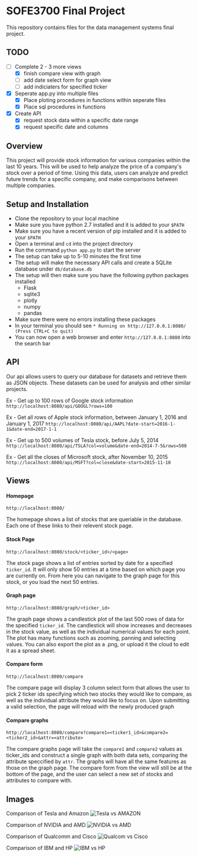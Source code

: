 # SOFE3700 Final Project
This repository contains files for the data management systems final project.

## TODO
* [ ] Complete 2 - 3 more views
  * [x] finish compare view with graph
  * [ ] add date select form for graph view
  * [ ] add indiciaters for specified ticker
* [x] Seperate app.py into multiple files
  * [x] Place ploting procedures in functions within seperate files
  * [x] Place sql procedures in functions
* [x] Create API
  * [x] request stock data within a specific date range
  * [x] request specific date and columns

## Overview
This project will provide stock information for various companies within the last 10 years. This will be used to help analyze the price of a company's stock over a period of time. Using this data, users can analyze and predict future trends for a specific company, and make comparisons between multiple companies.

## Setup and Installation
* Clone the repository to your local machine
* Make sure you have python 2.7 installed and it is added to your `$PATH`
* Make sure you have a recent version of pip installed and it is added to your `$PATH`
* Open a terminal and `cd` into the project directory 
* Run the command `python app.py` to start the server
* The setup can take up to 5-10 minutes the first time
* The setup will make the necessary API calls and create a SQLite database under `db/database.db`
* The setup will then make sure you have the following python packages installed
  * Flask
  * sqlite3
  * plotly
  * numpy
  * pandas
* Make sure there were no errors installing these packages
* In your terminal you should see `* Running on http://127.0.0.1:8080/ (Press CTRL+C to quit)`
* You can now open a web browser and enter `http://127.0.0.1:8080` into the search bar

## API

Our api allows users to query our database for datasets and retrieve them as JSON objects. These datasets can be used for analysis and other similar projects.

Ex - Get up to 100 rows of Google stock information
```http://localhost:8080/api/GOOGL?rows=100```

Ex - Get all rows of Apple stock information, between January 1, 2016 and January 1, 2017
```http://localhost:8080/api/AAPL?date-start=2016-1-1&date-end=2017-1-1```

Ex - Get up to 500 volumes of Tesla stock, before July 5, 2014
```http://localhost:8080/api/TSLA?col=volume&date-end=2014-7-5&rows=500```

Ex - Get all the closes of Microsoft stock, after November 10, 2015
```http://localhost:8080/api/MSFT?col=close&date-start=2015-11-10```

## Views

#### Homepage
```
http://localhost:8080/
```
The homepage shows a list of stocks that are queriable in the database. Each one of these links to their relevent stock page.

#### Stock Page
```
http://localhost:8080/stock/<ticker_id>/<page>
```
The stock page shows a list of entries sorted by date for a specified `ticker_id`. It will only show 50 entries at a time based on which page you are currently on. From here you can navigate to the graph page for this stock, or you load the next 50 entries.

#### Graph page
```
http://localhost:8080/graph/<ticker_id>
```
The graph page shows a candlestick plot of the last 500 rows of data for the specified `ticker_id`. The candlestick will show increases and decreases in the stock value, as well as the individual numerical values for each point. The plot has many functions such as zooming, panning and selecting values. You can also export the plot as a .png, or upload it the cloud to edit it as a spread sheet.

#### Compare form
```
http://localhost:8080/compare
```
The compare page will display 3 column select form that allows the user to pick 2 ticker ids specifying which two stocks they would like to compare, as well as the individual attribute they would like to focus on. Upon submitting a valid selection, the page will reload with the newly produced graph

#### Compare graphs
```
http://localhost:8080/compare?compare1=<ticker1_id>&compare2=<ticker2_id>&attr=<attribute>
```
The compare graphs page will take the `compare1` and `compare2` values as ticker_ids and construct a single graph with both data sets, comparing the attribute speccified by `attr`. The graphs will have all the same features as those on the graph page. The compare form from the view will still be at the bottom of the page, and the user can select a new set of stocks and attributes to compare with.

## Images
Comparison of Tesla and Amazon
![Tesla vs AMAZON](https://i.imgur.com/3Q4PEdw.png)

Comparison of NVIDIA and AMD
![NVIDIA vs AMD](https://i.imgur.com/IWhQvsM.png)

Comparison of Qualcomm and Cisco
![Qualcom vs Cisco](https://i.imgur.com/zY7ND9l.png)

Comparison of IBM and HP
![IBM vs HP](https://i.imgur.com/r0xjrvV.png)
